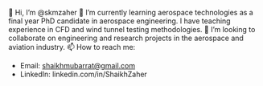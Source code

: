 👋 Hi, I’m @skmzaher
🌱 I’m currently learning aerospace technologies as a final year PhD candidate in aerospace engineering. I have teaching experience in CFD and wind tunnel testing methodologies.
💞️ I’m looking to collaborate on engineering and research projects in the aerospace and aviation industry.
📫 How to reach me:
   - Email: shaikhmubarrat@gmail.com
   - LinkedIn: linkedin.com/in/ShaikhZaher
  
<!---
skmzaher/skmzaher is a ✨ special ✨ repository because its `README.md` (this file) appears on your GitHub profile.
You can click the Preview link to take a look at your changes.
--->
